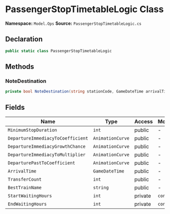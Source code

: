 # PassengerStopTimetableLogic Class

**Namespace:** `Model.Ops`
**Source:** `PassengerStopTimetableLogic.cs`

## Declaration

```csharp
public static class PassengerStopTimetableLogic
```

## Methods

### NoteDestination

```csharp
private bool NoteDestination(string stationCode, GameDateTime arrivalTime, int transferCount, string trainName)
```

## Fields

| Name | Type | Access | Modifiers |
|------|------|--------|-----------|
| `MinimumStopDuration` | `int` | public | - |
| `DepartureImmediacyToCoefficient` | `AnimationCurve` | public | - |
| `DepartureImmediacyGrowthChance` | `AnimationCurve` | public | - |
| `DepartureImmediacyToMultiplier` | `AnimationCurve` | public | - |
| `DeparturePastToCoefficient` | `AnimationCurve` | public | - |
| `ArrivalTime` | `GameDateTime` | public | - |
| `TransferCount` | `int` | public | - |
| `BestTrainName` | `string` | public | - |
| `StartWaitingHours` | `int` | private | `const` |
| `EndWaitingHours` | `int` | private | `const` |

